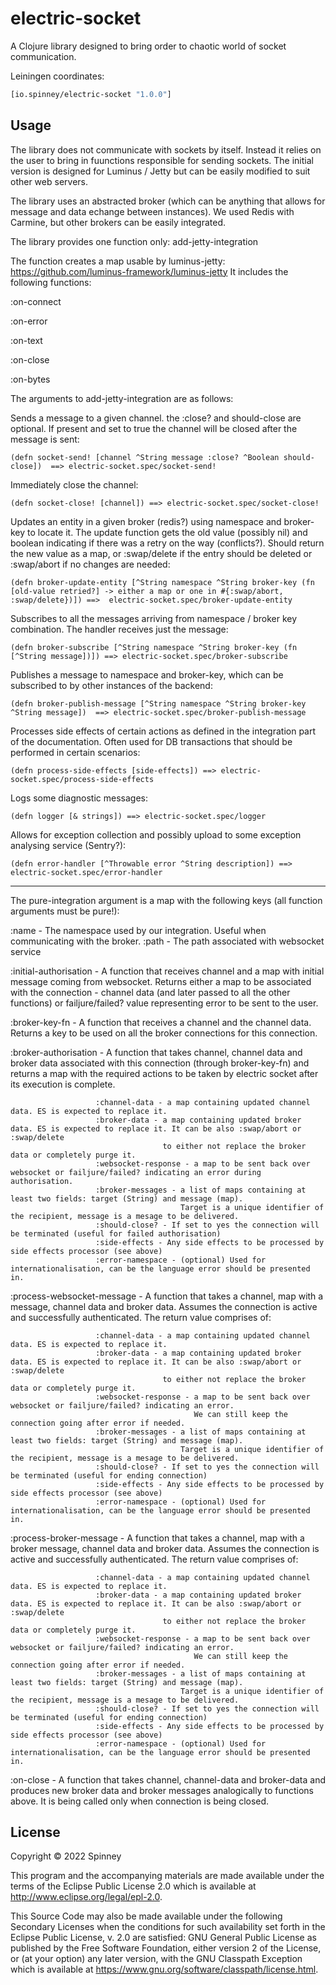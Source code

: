 # electric-socket

A Clojure library designed to bring order to chaotic world of socket communication.

Leiningen coordinates:
```clojure
[io.spinney/electric-socket "1.0.0"]
```

## Usage

The library does not communicate with sockets by itself. Instead it relies on the user to bring in fuunctions responsible for sending sockets.
The initial version is designed for Luminus / Jetty but can be easily modified to suit other web servers.

The library uses an abstracted broker (which can be anything that allows for message and data echange between instances). 
We used Redis with Carmine, but other brokers can be easily integrated.

The library provides one function only: add-jetty-integration

The function creates a map usable by luminus-jetty: https://github.com/luminus-framework/luminus-jetty
It includes the following functions:

:on-connect

:on-error

:on-text

:on-close

:on-bytes

The arguments to add-jetty-integration are as follows:

Sends a message to a given channel. the :close? and should-close are optional.
If present and set to true the channel will be closed after the message is sent:
```
(defn socket-send! [channel ^String message :close? ^Boolean should-close])  ==> electric-socket.spec/socket-send!
```
Immediately close the channel:
```
(defn socket-close! [channel]) ==> electric-socket.spec/socket-close!
```
Updates an entity in a given broker (redis?) using namespace and broker-key to locate it. 
The update function gets the old value (possibly nil) and boolean indicating if there was a retry on the way (conflicts?). 
Should return the new value as a map, or :swap/delete if the entry should be deleted or :swap/abort if no changes are needed:
```
(defn broker-update-entity [^String namespace ^String broker-key (fn [old-value retried?] -> either a map or one in #{:swap/abort, :swap/delete})]) ==>  electric-socket.spec/broker-update-entity
```
Subscribes to all the messages arriving from namespace / broker key combination. The handler receives just the message:
```
(defn broker-subscribe [^String namespace ^String broker-key (fn [^String message])]) ==> electric-socket.spec/broker-subscribe
```
Publishes a message to namespace and broker-key, which can be subscribed to by other instances of the backend:
```
(defn broker-publish-message [^String namespace ^String broker-key ^String message])  ==> electric-socket.spec/broker-publish-message
```
Processes side effects of certain actions as defined in the integration part of the documentation. 
Often used for DB transactions that should be performed in certain scenarios:
```
(defn process-side-effects [side-effects]) ==> electric-socket.spec/process-side-effects
```
Logs some diagnostic messages:
```
(defn logger [& strings]) ==> electric-socket.spec/logger
```
Allows for exception collection and possibly upload to some exception analysing service (Sentry?):
```
(defn error-handler [^Throwable error ^String description]) ==> electric-socket.spec/error-handler
```
*********************************************************************************************************************************************

The pure-integration argument is a map with the following keys (all function arguments must be pure!):

:name - The namespace used by our integration. Useful when communicating with the broker.
:path - The path associated with websocket service

:initial-authorisation - A function that receives channel and a map with initial message coming from websocket. 
                        Returns either a map to be associated with the connection - channel data (and later passed to all the other functions) or 
                        failjure/failed? value representing error to be sent to the user.

:broker-key-fn - A function that receives a channel and the channel data. Returns a key to be used on all the broker connections for this connection.

:broker-authorisation - A function that takes channel, channel data and broker data associated with this connection (through broker-key-fn) 
                       and returns a map with the required actions to be taken by electric socket after its execution is complete. 

                       :channel-data - a map containing updated channel data. ES is expected to replace it.
                       :broker-data - a map containing updated broker data. ES is expected to replace it. It can be also :swap/abort or :swap/delete
                                      to either not replace the broker data or completely purge it. 
                       :websocket-response - a map to be sent back over websocket or failjure/failed? indicating an error during authorisation.
                       :broker-messages - a list of maps containing at least two fields: target (String) and message (map). 
                                          Target is a unique identifier of the recipient, message is a mesage to be delivered.
                       :should-close? - If set to yes the connection will be terminated (useful for failed authorisation)
                       :side-effects - Any side effects to be processed by side effects processor (see above)
                       :error-namespace - (optional) Used for internationalisation, can be the language error should be presented in.

:process-websocket-message - A function that takes a channel, map with a message, channel data and broker data.
                            Assumes the connection is active and successfully authenticated.
                            The return value comprises of:

                       :channel-data - a map containing updated channel data. ES is expected to replace it.
                       :broker-data - a map containing updated broker data. ES is expected to replace it. It can be also :swap/abort or :swap/delete
                                      to either not replace the broker data or completely purge it. 
                       :websocket-response - a map to be sent back over websocket or failjure/failed? indicating an error. 
                                             We can still keep the connection going after error if needed.
                       :broker-messages - a list of maps containing at least two fields: target (String) and message (map). 
                                          Target is a unique identifier of the recipient, message is a mesage to be delivered.
                       :should-close? - If set to yes the connection will be terminated (useful for ending connection)
                       :side-effects - Any side effects to be processed by side effects processor (see above)
                       :error-namespace - (optional) Used for internationalisation, can be the language error should be presented in.

:process-broker-message - A function that takes a channel, map with a broker message, channel data and broker data.
                            Assumes the connection is active and successfully authenticated.
                            The return value comprises of:

                       :channel-data - a map containing updated channel data. ES is expected to replace it.
                       :broker-data - a map containing updated broker data. ES is expected to replace it. It can be also :swap/abort or :swap/delete
                                      to either not replace the broker data or completely purge it. 
                       :websocket-response - a map to be sent back over websocket or failjure/failed? indicating an error.
                                             We can still keep the connection going after error if needed.
                       :broker-messages - a list of maps containing at least two fields: target (String) and message (map). 
                                          Target is a unique identifier of the recipient, message is a mesage to be delivered.
                       :should-close? - If set to yes the connection will be terminated (useful for ending connection)
                       :side-effects - Any side effects to be processed by side effects processor (see above)
                       :error-namespace - (optional) Used for internationalisation, can be the language error should be presented in.

:on-close            - A function that takes channel, channel-data and broker-data and produces new broker data and broker messages 
                       analogically to functions above. It is being called only when connection is being closed.


## License

Copyright © 2022 Spinney

This program and the accompanying materials are made available under the
terms of the Eclipse Public License 2.0 which is available at
http://www.eclipse.org/legal/epl-2.0.

This Source Code may also be made available under the following Secondary
Licenses when the conditions for such availability set forth in the Eclipse
Public License, v. 2.0 are satisfied: GNU General Public License as published by
the Free Software Foundation, either version 2 of the License, or (at your
option) any later version, with the GNU Classpath Exception which is available
at https://www.gnu.org/software/classpath/license.html.
